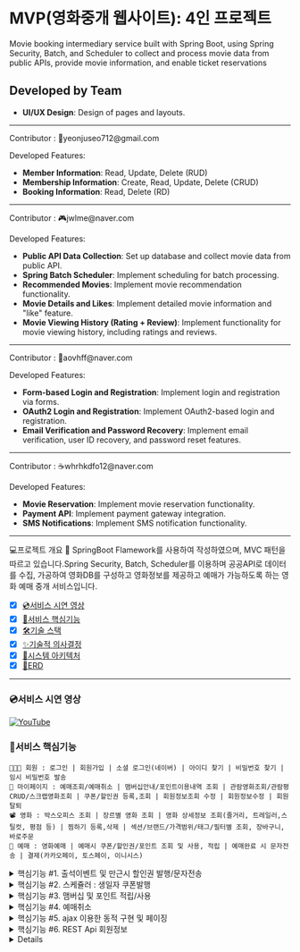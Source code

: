 # MVP(영화중개 웹사이트): 4인 프로젝트

Movie booking intermediary service built with Spring Boot, using Spring Security, Batch, and Scheduler to collect and process movie data from public APIs, provide movie information, and enable ticket reservations


## Developed by Team
- **UI/UX Design**: Design of pages and layouts.
<hr/>  
Contributor : 🐳yeonjuseo712@gmail.com

Developed Features:
- **Member Information**: Read, Update, Delete (RUD)
- **Membership Information**: Create, Read, Update, Delete (CRUD)
- **Booking Information**: Read, Delete (RD)
<hr/>
Contributor : 🎮jwlme@naver.com

Developed Features:
- **Public API Data Collection**: Set up database and collect movie data from public API.  
- **Spring Batch Scheduler**: Implement scheduling for batch processing.  
- **Recommended Movies**: Implement movie recommendation functionality.  
- **Movie Details and Likes**: Implement detailed movie information and "like" feature.  
- **Movie Viewing History (Rating + Review)**: Implement functionality for movie viewing history, including ratings and reviews.

<hr/>
Contributor : 🥑aovhff@naver.com

Developed Features:
- **Form-based Login and Registration**: Implement login and registration via forms.  
- **OAuth2 Login and Registration**: Implement OAuth2-based login and registration.  
- **Email Verification and Password Recovery**: Implement email verification, user ID recovery, and password reset features.  

<hr/>
Contributor : ☕whrhkdfo12@naver.com

Developed Features:
- **Movie Reservation**: Implement movie reservation functionality.  
- **Payment API**: Implement payment gateway integration.  
- **SMS Notifications**: Implement SMS notification functionality.  

<hr/>
💻프로젝트 개요
💬 SpringBoot Flamework를 사용하여 작성하였으며, MVC 패턴을 따르고 있습니다.Spring Security, Batch, Scheduler를 이용하며 공공API로 데이터를 수집, 가공하여 영화DB를 구성하고 영화정보를 제공하고 예매가 가능하도록 하는 영화 예매 중개 서비스입니다.

- [x] [💿서비스 시연 영상](#서비스-시연-영상)
- [x] [🎯서비스 핵심기능](#서비스-핵심기능)
- [x] [🛠기술 스택](#기술-스택)
- [x] [✨기술적 의사결정](#기술적-의사결정)
- [x] [🚧시스템 아키텍처](#시스템-아키텍처)
- [x] [📖ERD](#erd)

<hr/>

### 💿서비스 시연 영상
[![YouTube](https://github.com/wander0000/Final_project/raw/develop/assets/mvp_main.jpg)](https://youtu.be/P8uMiN_WF68)

### 🎯서비스 핵심기능
```
👨‍👨‍👧 회원 : 로그인 | 회원가입 | 소셜 로그인(네이버) | 아이디 찾기 | 비밀번호 찾기 | 임시 비밀번호 발송
🏡 마이페이지 : 예매조회/예매취소 | 맴버십안내/포인트이용내역 조회 | 관람영화조회/관람평CRUD/스크랩영화조회 | 쿠폰/할인권 등록,조회 | 회원정보조회 수정 | 회원정보수정 | 회원탈퇴
📽️ 영화 : 박스오피스 조회 | 장르별 영화 조회 | 영화 상세정보 조회(줄거리, 트레일러,스틸컷, 평점 등) | 찜하기 등록,삭제 | 섹션/브랜드/가격범위/태그/필터별 조회, 장바구니, 바로주문
🎫 예매 : 영화예매 | 예매시 쿠폰/할인권/포인트 조회 및 사용, 적립 | 예매완료 시 문자전송 | 결제(카카오페이, 토스페이, 이니시스)
```

<details>
<summary>핵심기능 #1. 출석이벤트 및 만근시 할인권 발행/문자전송</summary>

![fuction001](https://github.com/rhjdev/geulbeotmall/assets/95993932/ed48456e-a80e-4fbb-8f4a-36d895d8f0bc)
- [x] 스프링에서 제공되는 `Scheduler` 이용, @Scheduled와 @EnableScheduling 어노테이션에 cron 표기법을 이용해서 원하는 시간대에 원하는 기능이 실현될 수 있도록 구현하였습니다.
- [x] `AuthenticationSuccessHandler`를 오버라이딩한 `CustomLoginSuccessHandler`에서 로그인한 유저의 오늘의 출석상태를 확인하여 첫 출석이면 포인트를 지급하고 쿠키를 생성하며, 프론트에서는 쿠키값을 확인하여 출석이벤트에 참여하였음을 알리는 Popup이 뜨도록 하고, '오늘은 더이상 보지 않기'를 check하면 쿠키값을 false로 설정하여 Popup이 뜨지 않도록 하였습니다.
- [x] 매달 1일, 전월의 만근자를 조회하여 할인권을 발행하고, 할인권번호를 문자 API를 이용하여 문자로 발송하도록 했습니다.
</details>
<details>
<summary>핵심기능 #2. 스케쥴러 : 생일자 쿠폰발행</summary>

![fuction002](https://github.com/rhjdev/geulbeotmall/assets/95993932/42912cf3-1824-4c99-a6ac-01c9b098fd7b)
- [x] 스프링에서 제공되는 `Scheduler` 이용, @Scheduled와 @EnableScheduling 어노테이션에 cron 표기법을 이용해서 원하는 시간대에 원하는 기능이 실현될 수 있도록 구현하였습니다.
- [x] 생일쿠폰은 발행할 때 사용가능 상태로 insert해서 예매시 바로 사용할 수 있도록 하였습니다.
```xml
    <!-- 쿠폰등록  -->
    <insert id="insertCoupon" parameterType="com.boot.DTO.CouponDTO">
		INSERT INTO coupontb (couponno, endDate, reason, refno, uuid, acrec)
		SELECT CONCAT(
	           #{type}, 
	           DATE_FORMAT(NOW(), '%y%m%d'), 
	           '-',
	           LPAD(
	               IFNULL(
	                   (SELECT COUNT(*) + 1 
	                    FROM coupontb
	                    WHERE DATE(adate) = CURDATE()), 1
	               ), 4, '0') 
		       ),
		       DATE_SUB(CURDATE(), INTERVAL #{period} DAY), 
		       #{reason},       
		       #{refno},          
		       #{uuid},
		       #{acrec}
    </insert>
```
</details>
<details>
<summary>핵심기능 #3. 맴버십 및 포인트 적립/사용</summary>

![fuction003](https://github.com/rhjdev/geulbeotmall/assets/95993932/b1555bac-bccc-4754-a74c-e4ab97a3a53d)
- [x] 일반 로그인/소셜 로그인 구분 없이 모든 신규 회원은 `가입과 동시에` 등급:Welcome으로, 1,000원의 적립금을 적립 받습니다.
- [x] `등급별`으로 예매시 적립금 혜택이 주어집니다. 쿠폰/할인권/포인트를 사용한 금액을 제외한 실결제금액에 대해 3~10%의 포인트가 적립됩니다.
- [x] 회원은 `마이페이지`에서 자신의 적립금 적립/사용 상세 내역을 확인할 수 있습니다.

</details>
<details>
<summary>핵심기능 #4. 예매취소</summary>

![fuction004](https://github.com/rhjdev/geulbeotmall/assets/95993932/aed5de29-cbac-4619-b66c-648153d60b8b)
- [x] 예매 취소시 11가지 쿼리가 실행되어야 해서 `MySQL`의 프로시져 기능을 활용하였습니다.
- [x] 예매정보테이블의 내용을 '예매'에서 '취소'로 변경하고, 결제 API를 이용하여 실결제금액이 반환되도록 하고, 결제 시 사용한 포인트와 점유한 좌석을 원복하고, 적립된 포인트 또한 반환되도록 하였습니다.
- [x] 하나의 트랜젝션 안에서 작업이 수행되고 하나라도 오류가 나면 전체가 롤백되도록 작성했습니다.
</details>
<details>
<summary>핵심기능 #5. ajax 이용한 동적 구현 및 페이징</summary>

![fuction005](https://github.com/rhjdev/geulbeotmall/assets/95993932/5ec2b61a-36b8-458e-9ee8-0cd250dc7bb4)
- [x] 목록은 ajax를 이용하여 동적으로 구현하고, 세그먼트 기법 중 페이징을 제대로 작동하게 하기위하여 페이지 버튼에도 필터링과 페이징을 위한 인자를 배열값으로 저장하여 화면단이 구성되도록 function을 호출할 때 인자를 다시 Json으로 보낼 수 있는 형태로 변환하여 서버에 데이터를 요청하도록 하였습니다.
- [x] `페이징`은 SQL쿼리에서 LIMIT와 OFFSET을 이용하여 구현하였습니다.
```xml
    <!-- 포인트 이력 테이블 조회(기간별)-->
    <select id="getUserPtHis" resultType="com.boot.DTO.PthistDTO">
        SELECT * FROM pthisttb where uuid=#{uuid}
        <include refid="days"></include>
        <include refid="pagenation"></include>
    </select>
    
     <!-- 포인트 이력 목록의 갯수(기간별)-->
    <select id="getTotalCountFiltered">
        SELECT COUNT(*) 
        FROM pthisttb where uuid=#{uuid}
        <include refid="days"></include>
    </select>

    <!--  정렬 로직: 기간별 15일,1개월,2개월, 3개월 -->
	  <sql id="days">
      <if test="(days == '15')">
        AND trndt BETWEEN DATE_SUB(CURDATE(), INTERVAL 15 DAY) AND now()
        ORDER BY trndt DESC
      </if>
      <if test="(days == '30') or days == null or days == ''">
         AND trndt BETWEEN DATE_SUB(CURDATE(), INTERVAL 30 DAY) AND now()
         ORDER BY trndt DESC
      </if>
      <if test='(days == "60")'>
         AND trndt BETWEEN DATE_SUB(CURDATE(), INTERVAL 60 DAY) AND now()
         ORDER BY trndt DESC
      </if>
      <if test='(days == "90")'>
         AND trndt BETWEEN DATE_SUB(CURDATE(), INTERVAL 90 DAY) AND now()
         ORDER BY trndt DESC
      </if>
     </sql>
   
     <sql id="pagenation">
   	  	LIMIT #{pageSize} OFFSET #{offset}
     </sql>
```
</details>
<details>
<summary>핵심기능 #6. REST Api 회원정보</summary>

- [x] 시큐리티가 적용된 프로젝트여서 사용자타입이 2가지로 인가된 사용자의 정보를 꺼내쓰는 객체가 UserDetails와 OAuth2User로 나누어 져서 UserDetails, UserDetailsService도 커스텀해서 사용했습니다.
- [x] 사용자의 정보 조회, 수정, 삭제는 REST 방식으로 구현하였습니다.
- [x] OAuth2유저의 경우 일부 정보만 수정할 수 있도록, 화면단에서도 유저타입별로 수정버튼이 노출될 수 있도록 분기처리하였습니다.
</details>
<details>

|<small>회원가입(일반)</small>|<small>회원가입(네이버)<small>|<small>비밀번호찾기/변경</small>|
|:-:|:-:|:-:|
|![003](https://github.com/wander0000/Final_project/raw/develop/assets/generate1.gif)|![004](https://github.com/wander0000/Final_project/raw/develop/assets/generate2.gif)|![005](https://github.com/wander0000/Final_project/raw/develop/assets/findpw.gif)|
|<small><b>아이디찾기</b></small>|<small><b>영화조회</b></small>|<small><b>영화스크랩</b></small>|
|![006](https://github.com/wander0000/Final_project/raw/develop/assets/findid.gif)|![007](https://github.com/wander0000/Final_project/raw/develop/assets/getmovie.gif)|![008](https://github.com/wander0000/Final_project/raw/develop/assets/likemovie.gif)|
|<small><b>영화예매(카카오페이)</b></small>|<small><b>영화예매(토스페이)</b></small>|<small><b>영화예매(이니시스)</b></small>|
|![009](https://github.com/wander0000/Final_project/raw/develop/assets/bookmovie_kakao.gif)|![010](https://github.com/wander0000/Final_project/raw/develop/assets/bookmovie_toss.gif)|![011](https://github.com/wander0000/Final_project/raw/develop/assets/bookmovie_ini.gif)|
|<small><b>예매내역조회</b></small>|<small><b>예매취소</b></small>|<small><b>포인트이력조회</b></small>|
|![012](https://github.com/wander0000/Final_project/raw/develop/assets/booklist.gif)|![013](https://github.com/wander0000/Final_project/raw/develop/assets/cancelmovie.gif)|![014](https://github.com/wander0000/Final_project/raw/develop/assets/pthist.gif)|
|<small><b>무비스토리</b></small>|<small><b>출석이벤트 문자API/쿠폰등록</b></small>|<small><b>탈퇴</b></small>|
|![012](https://github.com/wander0000/Final_project/raw/develop/assets/cancelmovie.gif)|![013](https://github.com/wander0000/Final_project/raw/develop/assets/attendence.gif)|![014](https://github.com/wander0000/Final_project/raw/develop/assets/unsubscribe.gif)|


### 🛠기술 스택
OS | Windows 10
--- | --- |
Language | ![Java](https://img.shields.io/badge/JAVA-000?style=for-the-badge&logo=java&logoColor=white) ![Spring](https://img.shields.io/badge/Spring-000?style=for-the-badge&logo=spring&logoColor=white) ![HTML5](https://img.shields.io/badge/html5-000?style=for-the-badge&logo=html5&logoColor=white) ![CSS3](https://img.shields.io/badge/css3-000?style=for-the-badge&logo=css3&logoColor=white) ![JavaScript](https://img.shields.io/badge/javascript-000?style=for-the-badge&logo=javascript&logoColor=white)
IDE | ![STS4](https://img.shields.io/badge/STS4-000?style=for-the-badge&logo=spring&logoColor=white) ![Visual Studio Code](https://img.shields.io/badge/Visual%20Studio%20Code-000?style=for-the-badge&logo=visualstudiocode&logoColor=white) ![MySQL Workbench](https://img.shields.io/badge/MySQL%20Workbench-000?style=for-the-badge&logo=oracle&logoColor=white)
Framework | ![Spring Boot](https://img.shields.io/badge/Spring%20Boot-6DB33F?style=for-the-badge&logo=springboot&logoColor=white) ![MyBatis](https://img.shields.io/badge/Mybatis-d40000?style=for-the-badge)
Build Tool | ![Gradle](https://img.shields.io/badge/Gradle-02303A?style=for-the-badge&logo=gradle&logoColor=white)
Database | ![MySQL](src="https://img.shields.io/badge/Mysql-4479A1?style=flat-square&logo=Mysql&logoColor=white")
Frontend | ![HTML5](https://img.shields.io/badge/html5-E34F26?style=for-the-badge&logo=html5&logoColor=white) ![CSS3](https://img.shields.io/badge/css3-1572B6?style=for-the-badge&logo=css3&logoColor=white) ![JavaScript](https://img.shields.io/badge/javascript-F7DF1E?style=for-the-badge&logo=javascript&logoColor=black) ![jQuery](https://img.shields.io/badge/jQuery-0769AD?style=for-the-badge&logo=jquery&logoColor=white)
Library | ![Spring Security](https://img.shields.io/badge/spring%20security-6DB33F?style=for-the-badge&logo=springsecurity&logoColor=white)
API | ![Iamport Payment](https://img.shields.io/badge/Iamport%20Payment-c1272d?style=for-the-badge) ![coolSMS](https://img.shields.io/badge/cool%20SMS-f7943a?style=for-the-badge)
Server |![Apache Tomcat 9.0](https://img.shields.io/badge/Apache%20Tomcat%20-F8DC75?style=for-the-badge&logo=apachetomcat&logoColor=black)
Version Control | ![GitHub](https://img.shields.io/badge/GitHub-181717?style=for-the-badge&logo=GitHub&logoColor=white)

### 🚧시스템 아키텍처
![architecture](https://github.com/wander0000/Final_project/raw/develop/assets/mvc.png)]
![개발환경](https://github.com/wander0000/Final_project/raw/develop/assets/idle.png)]

### 📖ERD
![erd](https://github.com/wander0000/Final_project/raw/develop/assets/erd.png)]
